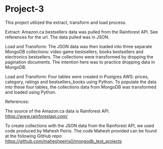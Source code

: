 # Project-3


This project utilized the extract, transform and load process.

Extract:
Amazon.ca bestsellers data was pulled from the Rainforest API. See references for the url. The data pulled was in JSON.

Load and Transform:
The JSON data was then loaded into three separate MongoDB collections: video game bestsellers, books bestsellers and electronics bestsellers.
The collections were transformed by dropping the pagination documents. The intention here was to practice dropping data in MongoDB.

Load and Transform:
Four tables were created in Postgres AWS: prices, category, ratings and bestsellers_books using Python.
To populate the data into these four tables, the collections data from MongoDB was transformed and loaded using Python.


References:

The source of the Amazon.ca data is Rainforest API. 
https://www.rainforestapi.com/

To create collections with the JSON data from the Rainforest API, we used code produced by Mahesh Peiris. The code Mahesh provided can be found at the following GitHub repo:
https://github.com/maheshpeiris0/mongodb_test_projects